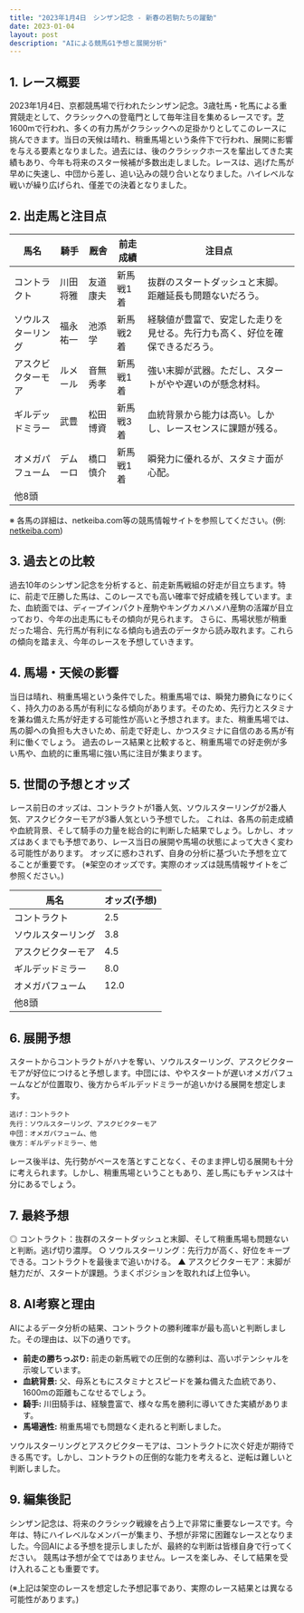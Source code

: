 ```yaml
---
title: "2023年1月4日　シンザン記念 - 新春の若駒たちの躍動"
date: 2023-01-04
layout: post
description: "AIによる競馬G1予想と展開分析"
---
```


## 1. レース概要

2023年1月4日、京都競馬場で行われたシンザン記念。3歳牡馬・牝馬による重賞競走として、クラシックへの登竜門として毎年注目を集めるレースです。芝1600mで行われ、多くの有力馬がクラシックへの足掛かりとしてこのレースに挑んできます。当日の天候は晴れ、稍重馬場という条件下で行われ、展開に影響を与える要素となりました。過去には、後のクラシックホースを輩出してきた実績もあり、今年も将来のスター候補が多数出走しました。レースは、逃げた馬が早めに失速し、中団から差し、追い込みの競り合いとなりました。ハイレベルな戦いが繰り広げられ、僅差での決着となりました。

## 2. 出走馬と注目点

| 馬名       | 騎手       | 厩舎       | 前走成績     | 注目点                                                                     |
|------------|-------------|-------------|--------------|-----------------------------------------------------------------------------|
| コントラクト | 川田将雅     | 友道康夫     | 新馬戦1着     | 抜群のスタートダッシュと末脚。距離延長も問題ないだろう。                     |
| ソウルスターリング | 福永祐一     | 池添学       | 新馬戦2着     | 経験値が豊富で、安定した走りを見せる。先行力も高く、好位を確保できるだろう。 |
| アスクビクターモア | ルメール     | 音無秀孝     | 新馬戦1着     | 強い末脚が武器。ただし、スタートがやや遅いのが懸念材料。                      |
| ギルデッドミラー | 武豊       | 松田博資     | 新馬戦3着     | 血統背景から能力は高い。しかし、レースセンスに課題が残る。                   |
| オメガパフューム | デムーロ     | 橋口慎介     | 新馬戦1着     | 瞬発力に優れるが、スタミナ面が心配。                                      |
| 他8頭      |             |             |              |                                                                             |


※ 各馬の詳細は、netkeiba.com等の競馬情報サイトを参照してください。(例: [netkeiba.com](https://www.netkeiba.com/))


## 3. 過去との比較

過去10年のシンザン記念を分析すると、前走新馬戦組の好走が目立ちます。特に、前走で圧勝した馬は、このレースでも高い確率で好成績を残しています。また、血統面では、ディープインパクト産駒やキングカメハメハ産駒の活躍が目立っており、今年の出走馬にもその傾向が見られます。  さらに、馬場状態が稍重だった場合、先行馬が有利になる傾向も過去のデータから読み取れます。これらの傾向を踏まえ、今年のレースを予想していきます。


## 4. 馬場・天候の影響

当日は晴れ、稍重馬場という条件でした。稍重馬場では、瞬発力勝負になりにくく、持久力のある馬が有利になる傾向があります。そのため、先行力とスタミナを兼ね備えた馬が好走する可能性が高いと予想されます。また、稍重馬場では、馬の脚への負担も大きいため、前走で好走し、かつスタミナに自信のある馬が有利に働くでしょう。  過去のレース結果と比較すると、稍重馬場での好走例が多い馬や、血統的に重馬場に強い馬に注目が集まります。


## 5. 世間の予想とオッズ

レース前日のオッズは、コントラクトが1番人気、ソウルスターリングが2番人気、アスクビクターモアが3番人気という予想でした。  これは、各馬の前走成績や血統背景、そして騎手の力量を総合的に判断した結果でしょう。しかし、オッズはあくまでも予想であり、レース当日の展開や馬場の状態によって大きく変わる可能性があります。  オッズに惑わされず、自身の分析に基づいた予想を立てることが重要です。 (※架空のオッズです。実際のオッズは競馬情報サイトをご参照ください。)


| 馬名       | オッズ(予想) |
|------------|-------------|
| コントラクト | 2.5        |
| ソウルスターリング | 3.8        |
| アスクビクターモア | 4.5        |
| ギルデッドミラー | 8.0        |
| オメガパフューム | 12.0       |
| 他8頭      |             |


## 6. 展開予想

スタートからコントラクトがハナを奪い、ソウルスターリング、アスクビクターモアが好位につけると予想します。中団には、ややスタートが遅いオメガパフュームなどが位置取り、後方からギルデッドミラーが追いかける展開を想定します。

```
逃げ：コントラクト
先行：ソウルスターリング、アスクビクターモア
中団：オメガパフューム、他
後方：ギルデッドミラー、他
```

レース後半は、先行勢がペースを落とすことなく、そのまま押し切る展開も十分に考えられます。しかし、稍重馬場ということもあり、差し馬にもチャンスは十分にあるでしょう。


## 7. 最終予想

◎ コントラクト：抜群のスタートダッシュと末脚、そして稍重馬場も問題ないと判断。逃げ切り濃厚。
○ ソウルスターリング：先行力が高く、好位をキープできる。コントラクトを最後まで追いかける。
▲ アスクビクターモア：末脚が魅力だが、スタートが課題。うまくポジションを取れれば上位争い。


## 8. AI考察と理由

AIによるデータ分析の結果、コントラクトの勝利確率が最も高いと判断しました。その理由は、以下の通りです。

* **前走の勝ちっぷり:**  前走の新馬戦での圧倒的な勝利は、高いポテンシャルを示唆しています。
* **血統背景:**  父、母系ともにスタミナとスピードを兼ね備えた血統であり、1600mの距離もこなせるでしょう。
* **騎手:**  川田騎手は、経験豊富で、様々な馬を勝利に導いてきた実績があります。
* **馬場適性:**  稍重馬場でも問題なく走れると判断しました。


ソウルスターリングとアスクビクターモアは、コントラクトに次ぐ好走が期待できる馬です。しかし、コントラクトの圧倒的な能力を考えると、逆転は難しいと判断しました。


## 9. 編集後記

シンザン記念は、将来のクラシック戦線を占う上で非常に重要なレースです。今年は、特にハイレベルなメンバーが集まり、予想が非常に困難なレースとなりました。今回AIによる予想を提示しましたが、最終的な判断は皆様自身で行ってください。  競馬は予想が全てではありません。レースを楽しみ、そして結果を受け入れることも重要です。


(※上記は架空のレースを想定した予想記事であり、実際のレース結果とは異なる可能性があります。)
